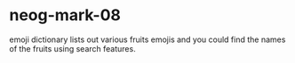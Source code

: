 # neog-mark-08
emoji dictionary lists out various fruits emojis and you could find the names of the fruits using search features.

